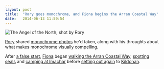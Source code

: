 ```yaml
---
layout: post
title:  "Rory goes monochrome, and Fiona begins the Arran Coastal Way"
date:   2014-06-13 11:59:54
---
```


![The Angel of the North, shot by Rory](http://lightpriority.net/wp-content/uploads/2014/06/DSCF9347.jpg)

[Rory][rory] shared [monochrome photos](http://lightpriority.net/2014/06/monochrome-collection/) he'd taken, along with his throughts about what makes monochrome visually compelling.

After [a false start](http://fionafish.wordpress.com/2014/06/08/arran-costal-way-false-start/), [Fiona][fiona] began [walking the Arran Coastal Way](http://fionafish.wordpress.com/2014/06/09/arran-costal-path-day-1-morning-brodick-to-north-sannox/), [spotting seals](http://fionafish.wordpress.com/2014/06/10/arran-costal-way-day-1-afternoon-north-sannox-to-loch-ranza/) and [camping at Imachar](http://fionafish.wordpress.com/2014/06/11/arran-costal-path-day-1-evening-lochranza-to-imachar/) before [setting out again](http://fionafish.wordpress.com/2014/06/12/arran-costal-way-day-2-morning-conc-na-coille-to-lagg/) to [Kildonan](http://fionafish.wordpress.com/2014/06/13/arran-costal-way-day-2-afternoon-and-evening-lagg-to-kildonan/).

[adam-g]:  http://strokeyadam.livejournal.com/
[adam-w]:  http://www.ad-space.org.uk/
[andy-k]:  http://theguidemark3.livejournal.com/
[andy-r]:  http://selfdoubtgun.wordpress.com/
[beth]:    http://littlegreenbeth.livejournal.com/
[bryn]:    http://randomlyevil.org.uk/
[claire]:  http://nowebsite.co.uk/blog/
[dan]:     http://www.scatmania.org/
[ele]:     http://ele-is-crazy.livejournal.com/
[fiona]:   http://fionafish.wordpress.com/
[hayley]:  http://leelee1983.livejournal.com/
[jen]:     http://scleip.livejournal.com/
[jimmy]:   http://vikingjim.livejournal.com/
[jta]:     http://blog.electricquaker.co.uk/
[kit]:     http://reaperkit.wordpress.com/
[liz]:     http://norasdollhouse.livejournal.com/
[malbo21]: http://malbo21.wordpress.com/
[matt-p]:  http://myzelik.livejournal.com/
[matt-r]:  http://matt-inthe-hat.livejournal.com/
[paul]:    http://blog.pacifist.co.uk/
[penny]:   http://thepennyfaerie.livejournal.com/
[pete]:    http://loonybin345.livejournal.com/
[rory]:    http://razinaber.livejournal.com/
[ruth]:    http://fleeblewidget.co.uk/
[sarah]:   http://starlight-sarah.livejournal.com/
[sian]:    http://elgingerbread.wordpress.com/
[sundeep]: https://mentalwillness.wordpress.com/
